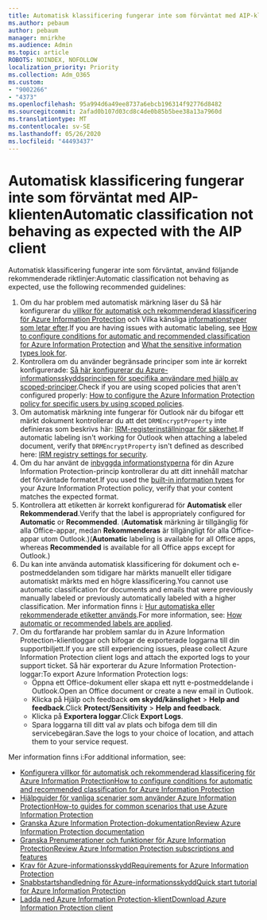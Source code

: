 ```yaml
---
title: Automatisk klassificering fungerar inte som förväntat med AIP-klienten
ms.author: pebaum
author: pebaum
manager: mnirkhe
ms.audience: Admin
ms.topic: article
ROBOTS: NOINDEX, NOFOLLOW
localization_priority: Priority
ms.collection: Adm_O365
ms.custom:
- "9002266"
- "4373"
ms.openlocfilehash: 95a994d6a49ee8737a6ebcb196314f92776d8482
ms.sourcegitcommit: 2afad0b107d03cd8c4de0b85b5bee38a13a7960d
ms.translationtype: MT
ms.contentlocale: sv-SE
ms.lasthandoff: 05/26/2020
ms.locfileid: "44493437"
---
```

# <a name="automatic-classification-not-behaving-as-expected-with-the-aip-client"></a><span data-ttu-id="3a935-102">Automatisk klassificering fungerar inte som förväntat med AIP-klienten</span><span class="sxs-lookup"><span data-stu-id="3a935-102">Automatic classification not behaving as expected with the AIP client</span></span>

<span data-ttu-id="3a935-103">Automatisk klassificering fungerar inte som förväntat, använd följande rekommenderade riktlinjer:</span><span class="sxs-lookup"><span data-stu-id="3a935-103">Automatic classification not behaving as expected, use the following recommended guidelines:</span></span>

1. <span data-ttu-id="3a935-104">Om du har problem med automatisk märkning läser du Så här konfigurerar du [villkor för automatisk och rekommenderad klassificering för Azure Information Protection](https://docs.microsoft.com/azure/information-protection/configure-policy-classification) och Vilka känsliga [informationstyper som letar efter](https://docs.microsoft.com/office365/securitycompliance/what-the-sensitive-information-types-look-for).</span><span class="sxs-lookup"><span data-stu-id="3a935-104">If you are having issues with automatic labeling, see [How to configure conditions for automatic and recommended classification for Azure Information Protection](https://docs.microsoft.com/azure/information-protection/configure-policy-classification) and [What the sensitive information types look for](https://docs.microsoft.com/office365/securitycompliance/what-the-sensitive-information-types-look-for).</span></span>
2. <span data-ttu-id="3a935-105">Kontrollera om du använder begränsade principer som inte är korrekt konfigurerade: [Så här konfigurerar du Azure-informationsskyddsprincipen för specifika användare med hjälp av scoped-principer](https://docs.microsoft.com/azure/information-protection/configure-policy-scope).</span><span class="sxs-lookup"><span data-stu-id="3a935-105">Check if you are using scoped policies that aren't configured properly: [How to configure the Azure Information Protection policy for specific users by using scoped policies](https://docs.microsoft.com/azure/information-protection/configure-policy-scope).</span></span>
3. <span data-ttu-id="3a935-106">Om automatisk märkning inte fungerar för Outlook när du bifogar ett märkt dokument kontrollerar du att det `DRMEncryptProperty` inte definieras som beskrivs här: [IRM-registerinställningar för säkerhet](https://docs.microsoft.com/deployoffice/security/protect-sensitive-messages-and-documents-by-using-irm-in-office#office-2016-irm-registry-key-options).</span><span class="sxs-lookup"><span data-stu-id="3a935-106">If automatic labeling isn't working for Outlook when attaching a labeled document, verify that `DRMEncryptProperty` isn't defined as described here: [IRM registry settings for security](https://docs.microsoft.com/deployoffice/security/protect-sensitive-messages-and-documents-by-using-irm-in-office#office-2016-irm-registry-key-options).</span></span>
4. <span data-ttu-id="3a935-107">Om du har använt de [inbyggda informationstyperna](https://support.office.com/article/What-the-sensitive-information-types-look-for-fd505979-76be-4d9f-b459-abef3fc9e86b) för din Azure Information Protection-princip kontrollerar du att ditt innehåll matchar det förväntade formatet.</span><span class="sxs-lookup"><span data-stu-id="3a935-107">If you used the [built-in information types](https://support.office.com/article/What-the-sensitive-information-types-look-for-fd505979-76be-4d9f-b459-abef3fc9e86b) for your Azure Information Protection policy, verify that your content matches the expected format.</span></span>
5. <span data-ttu-id="3a935-108">Kontrollera att etiketten är korrekt konfigurerad för **Automatisk** eller **Rekommenderad**.</span><span class="sxs-lookup"><span data-stu-id="3a935-108">Verify that the label is appropriately configured for **Automatic** or **Recommended**.</span></span> <span data-ttu-id="3a935-109">(**Automatisk** märkning är tillgänglig för alla Office-appar, medan **Rekommenderas** är tillgängligt för alla Office-appar utom Outlook.)</span><span class="sxs-lookup"><span data-stu-id="3a935-109">(**Automatic** labeling is available for all Office apps, whereas **Recommended** is available for all Office apps except for Outlook.)</span></span>
6. <span data-ttu-id="3a935-110">Du kan inte använda automatisk klassificering för dokument och e-postmeddelanden som tidigare har märkts manuellt eller tidigare automatiskt märkts med en högre klassificering.</span><span class="sxs-lookup"><span data-stu-id="3a935-110">You cannot use automatic classification for documents and emails that were previously manually labeled or previously automatically labeled with a higher classification.</span></span>  <span data-ttu-id="3a935-111">Mer information finns i: [Hur automatiska eller rekommenderade etiketter används](https://docs.microsoft.com/azure/information-protection/configure-policy-classification#how-automatic-or-recommended-labels-are-applied).</span><span class="sxs-lookup"><span data-stu-id="3a935-111">For more information, see: [How automatic or recommended labels are applied](https://docs.microsoft.com/azure/information-protection/configure-policy-classification#how-automatic-or-recommended-labels-are-applied).</span></span>
7. <span data-ttu-id="3a935-112">Om du fortfarande har problem samlar du in Azure Information Protection-klientloggar och bifogar de exporterade loggarna till din supportbiljett.</span><span class="sxs-lookup"><span data-stu-id="3a935-112">If you are still experiencing issues, please collect Azure Information Protection client logs and attach the exported logs to your support ticket.</span></span> <span data-ttu-id="3a935-113">Så här exporterar du Azure Information Protection-loggar:</span><span class="sxs-lookup"><span data-stu-id="3a935-113">To export Azure Information Protection logs:</span></span>
    - <span data-ttu-id="3a935-114">Öppna ett Office-dokument eller skapa ett nytt e-postmeddelande i Outlook.</span><span class="sxs-lookup"><span data-stu-id="3a935-114">Open an Office document or create a new email in Outlook.</span></span>
    - <span data-ttu-id="3a935-115">Klicka på Hjälp och feedback **om skydd/känslighet**  >  **Help and feedback**.</span><span class="sxs-lookup"><span data-stu-id="3a935-115">Click **Protect/Sensitivity** > **Help and feedback**.</span></span>
    - <span data-ttu-id="3a935-116">Klicka på **Exportera loggar**.</span><span class="sxs-lookup"><span data-stu-id="3a935-116">Click **Export Logs**.</span></span>
    - <span data-ttu-id="3a935-117">Spara loggarna till ditt val av plats och bifoga dem till din servicebegäran.</span><span class="sxs-lookup"><span data-stu-id="3a935-117">Save the logs to your choice of location, and attach them to your service request.</span></span>

<span data-ttu-id="3a935-118">Mer information finns i:</span><span class="sxs-lookup"><span data-stu-id="3a935-118">For additional information, see:</span></span>

- [<span data-ttu-id="3a935-119">Konfigurera villkor för automatisk och rekommenderad klassificering för Azure Information Protection</span><span class="sxs-lookup"><span data-stu-id="3a935-119">How to configure conditions for automatic and recommended classification for Azure Information Protection</span></span>](https://docs.microsoft.com/azure/information-protection/configure-policy-classification)
- [<span data-ttu-id="3a935-120">Hjälpguider för vanliga scenarier som använder Azure Information Protection</span><span class="sxs-lookup"><span data-stu-id="3a935-120">How-to guides for common scenarios that use Azure Information Protection</span></span>](https://docs.microsoft.com/azure/information-protection/how-to-guides)
- [<span data-ttu-id="3a935-121">Granska Azure Information Protection-dokumentation</span><span class="sxs-lookup"><span data-stu-id="3a935-121">Review Azure Information Protection documentation</span></span>](https://docs.microsoft.com/azure/information-protection/what-is-information-protection)
- [<span data-ttu-id="3a935-122">Granska Prenumerationer och funktioner för Azure Information Protection</span><span class="sxs-lookup"><span data-stu-id="3a935-122">Review Azure Information Protection subscriptions and features</span></span>](https://azure.microsoft.com/pricing/details/information-protection)
- [<span data-ttu-id="3a935-123">Krav för Azure-informationsskydd</span><span class="sxs-lookup"><span data-stu-id="3a935-123">Requirements for Azure Information Protection</span></span>](https://docs.microsoft.com/azure/information-protection/get-started/requirements)
- [<span data-ttu-id="3a935-124">Snabbstartshandledning för Azure-informationsskydd</span><span class="sxs-lookup"><span data-stu-id="3a935-124">Quick start tutorial for Azure Information Protection</span></span>](https://docs.microsoft.com/azure/information-protection/get-started/infoprotect-quick-start-tutorial)
- [<span data-ttu-id="3a935-125">Ladda ned Azure Information Protection-klient</span><span class="sxs-lookup"><span data-stu-id="3a935-125">Download Azure Information Protection client</span></span>](https://www.microsoft.com/download/details.aspx?id=53018)
